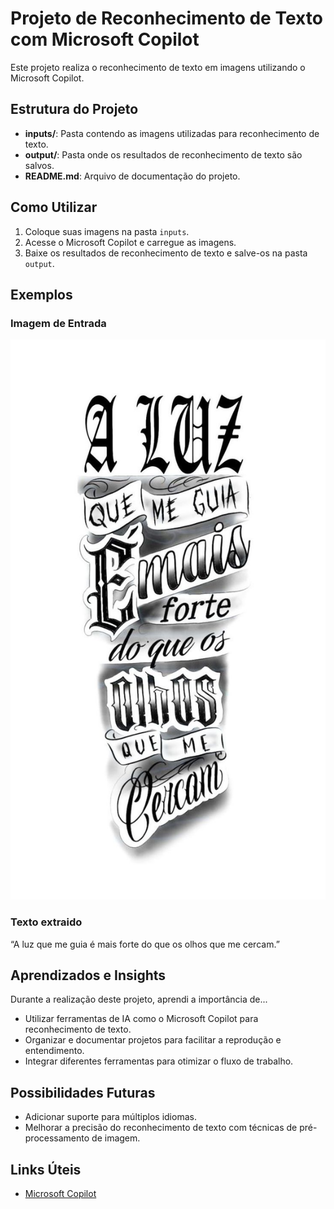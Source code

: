 # Projeto de Reconhecimento de Texto com Microsoft Copilot

Este projeto realiza o reconhecimento de texto em imagens utilizando o Microsoft Copilot.

## Estrutura do Projeto

- **inputs/**: Pasta contendo as imagens utilizadas para reconhecimento de texto.
- **output/**: Pasta onde os resultados de reconhecimento de texto são salvos.
- **README.md**: Arquivo de documentação do projeto.

## Como Utilizar

1. Coloque suas imagens na pasta `inputs`.
2. Acesse o Microsoft Copilot e carregue as imagens.
3. Baixe os resultados de reconhecimento de texto e salve-os na pasta `output`.

## Exemplos

### Imagem de Entrada

![Exemplo de Imagem](https://github.com/DevRobertW/reconhecimento-texto-copilot/blob/main/inputs/img1.jpg)


### Texto extraido

“A luz que me guia é mais forte do que os olhos que me cercam.”



## Aprendizados e Insights

Durante a realização deste projeto, aprendi a importância de...

- Utilizar ferramentas de IA como o Microsoft Copilot para reconhecimento de texto.
- Organizar e documentar projetos para facilitar a reprodução e entendimento.
- Integrar diferentes ferramentas para otimizar o fluxo de trabalho.

## Possibilidades Futuras

- Adicionar suporte para múltiplos idiomas.
- Melhorar a precisão do reconhecimento de texto com técnicas de pré-processamento de imagem.

## Links Úteis

- [Microsoft Copilot](https://www.microsoft.com/copilot)


